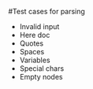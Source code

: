 #Test cases for parsing

- Invalid input
- Here doc
- Quotes
- Spaces
- Variables
- Special chars
- Empty nodes

